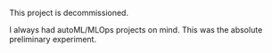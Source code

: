 This project is decommissioned.

I always had autoML/MLOps projects on mind. This was the absolute preliminary experiment.